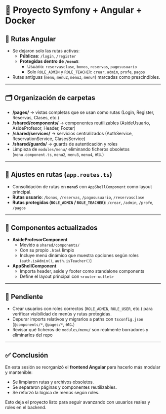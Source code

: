 # 🚀 Proyecto Symfony + Angular + Docker

## 📌 Rutas Angular
- Se dejaron solo las rutas activas:
  - **Públicas**: `/login`, `/register`
  - **Protegidas dentro de `/menu5`**:
    - Usuario: `reservasclase`, `bonos`, `reservas`, `pagosusuario`
    - Solo `ROLE_ADMIN` y `ROLE_TEACHER`: `crear`, `admin`, `profe`, `pagos`
- Rutas antiguas (`menu`, `menu2`, `menu3`, `menu4`) marcadas como prescindibles.

---

## 🗂️ Organización de carpetas
- **/pages/** → vistas completas que se usan como rutas (Login, Register, Reservas, Clases, etc.)
- **/shared/components/** → componentes reutilizables (AsideUsuario, AsideProfesor, Header, Footer)
- **/shared/services/** → servicios centralizados (AuthService, ReservationService, ClasesService)
- **/shared/guards/** → guards de autenticación y roles
- Limpieza de `modules/menu/` eliminando ficheros obsoletos (`menu.component.ts`, `menu2`, `menu3`, `menu4`, etc.)

---

## 📜 Ajustes en rutas (`app.routes.ts`)
- Consolidación de rutas en **`menu5`** con `AppShellComponent` como layout principal.
- **Rutas usuario**: `/bonos`, `/reservas`, `/pagosusuario`, `/reservasclase`
- **Rutas protegidas (`ROLE_ADMIN` / `ROLE_TEACHER`)**: `/crear`, `/admin`, `/profe`, `/pagos`

---

## 🧩 Componentes actualizados
- **AsideProfesorComponent**
  - Movido a `shared/components/`
  - Con su propio `.html` limpio
  - Incluye menú dinámico que muestra opciones según roles (`auth.isAdmin()`, `auth.isTeacher()`)
- **AppShellComponent**
  - Importa header, aside y footer como standalone components
  - Define el layout principal con `<router-outlet>`

---

## 🚧 Pendiente
- Crear usuarios con roles correctos (`ROLE_ADMIN`, `ROLE_USER`, etc.) para verificar visibilidad de menús y rutas protegidas.
- Depurar imports relativos y migrarlos a paths con `tsconfig.json` (`@components/*`, `@pages/*`, etc.)
- Revisar qué ficheros de `modules/menu/` son realmente borradores y eliminarlos del repo

---

## ✅ Conclusión
En esta sesión se reorganizó el **frontend Angular** para hacerlo más modular y mantenible:
- Se limpiaron rutas y archivos obsoletos.
- Se separaron páginas y componentes reutilizables.
- Se reforzó la lógica de menús según roles.

Esto deja el proyecto listo para seguir avanzando con usuarios reales y roles en el backend.
